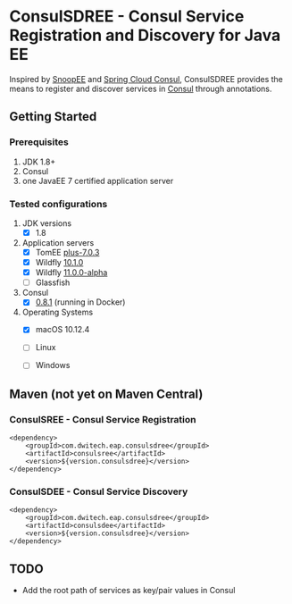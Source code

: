 # ConsulSDREE - Consul Service Registration and Discovery for Java EE

Inspired by [SnoopEE](https://github.com/ivargrimstad/snoopee/tree/master/snoopee-discovery) and [Spring Cloud Consul](https://cloud.spring.io/spring-cloud-consul/), ConsulSDREE provides the means to register and discover services in [Consul](https://www.consul.io) through annotations.

## Getting Started
### Prerequisites
1. JDK 1.8+
2. Consul
3. one JavaEE 7 certified application server 

### Tested configurations
1. JDK versions
	* [x] 1.8
2. Application servers
	* [x] TomEE [plus-7.0.3]()
	* [x] Wildfly [10.1.0]()
	* [x] Wildfly [11.0.0-alpha]()
	* [ ] Glassfish
3. Consul
	* [x] [0.8.1](https://releases.hashicorp.com/consul/0.8.1/consul_0.8.1_darwin_amd64.zip?_ga=1.102088257.1172276436.1490132183) (running in Docker)
4. Operating Systems
	* [x] macOS 10.12.4
	* [ ] Linux
	* [ ] Windows


## Maven (not yet on Maven Central)
### ConsulSREE - Consul Service Registration

```
<dependency>
    <groupId>com.dwitech.eap.consulsdree</groupId>
    <artifactId>consulsree</artifactId>
    <version>${version.consulsdree}</version>
</dependency>
```

### ConsulSDEE - Consul Service Discovery

```
<dependency>
    <groupId>com.dwitech.eap.consulsdree</groupId>
    <artifactId>consulsdee</artifactId>
    <version>${version.consulsdree}</version>
</dependency>
```


## TODO

- Add the root path of services as key/pair values in Consul
